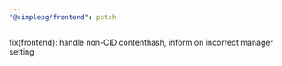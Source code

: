 ```yaml
---
"@simplepg/frontend": patch
---
```


fix(frontend): handle non-CID contenthash, inform on incorrect manager setting
